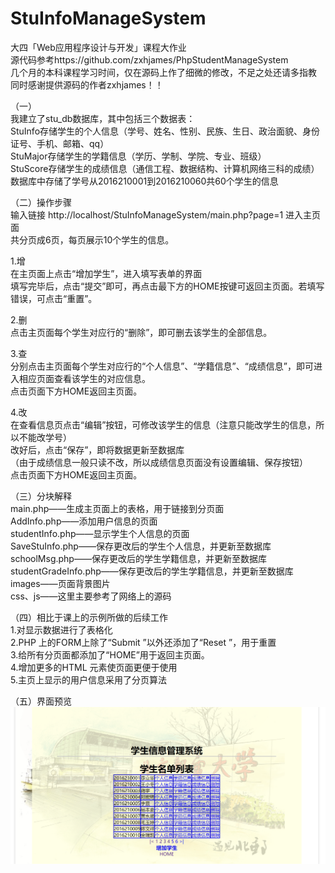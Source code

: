 # StuInfoManageSystem
大四「Web应用程序设计与开发」课程大作业  
源代码参考https://github.com/zxhjames/PhpStudentManageSystem  
几个月的本科课程学习时间，仅在源码上作了细微的修改，不足之处还请多指教  
同时感谢提供源码的作者zxhjames！！  
  
（一）  
我建立了stu_db数据库，其中包括三个数据表：  
StuInfo存储学生的个人信息（学号、姓名、性别、民族、生日、政治面貌、身份证号、手机、邮箱、qq）  
StuMajor存储学生的学籍信息（学历、学制、学院、专业、班级）  
StuScore存储学生的成绩信息（通信工程、数据结构、计算机网络三科的成绩）  
数据库中存储了学号从2016210001到2016210060共60个学生的信息  
    
  
（二）操作步骤  
输入链接 http://localhost/StuInfoManageSystem/main.php?page=1 进入主页面  
共分页成6页，每页展示10个学生的信息。  
  
1.增  
在主页面上点击“增加学生”，进入填写表单的界面  
填写完毕后，点击“提交”即可，再点击最下方的HOME按键可返回主页面。若填写错误，可点击“重置”。  
  
2.删  
点击主页面每个学生对应行的“删除”，即可删去该学生的全部信息。  
  
3.查  
分别点击主页面每个学生对应行的“个人信息”、“学籍信息”、“成绩信息”，即可进入相应页面查看该学生的对应信息。  
点击页面下方HOME返回主页面。  
  
4.改  
在查看信息页点击“编辑”按钮，可修改该学生的信息（注意只能改学生的信息，所以不能改学号）  
改好后，点击“保存”，即将数据更新至数据库  
（由于成绩信息一般只读不改，所以成绩信息页面没有设置编辑、保存按钮）  
点击页面下方HOME返回主页面。  
    
  
（三）分块解释  
main.php——生成主页面上的表格，用于链接到分页面  
AddInfo.php——添加用户信息的页面  
studentInfo.php——显示学生个人信息的页面  
SaveStuInfo.php——保存更改后的学生个人信息，并更新至数据库  
schoolMsg.php——保存更改后的学生学籍信息，并更新至数据库  
studentGradeInfo.php——保存更改后的学生学籍信息，并更新至数据库  
images——页面背景图片  
css、js——这里主要参考了网络上的源码  
    
  
（四）相比于课上的示例所做的后续工作  
1.对显示数据进行了表格化  
2.PHP 上的FORM上除了“Submit ”以外还添加了“Reset ”，用于重置  
3.给所有分页面都添加了“HOME”用于返回主页面。  
4.增加更多的HTML 元素使页面更便于使用  
5.主页上显示的用户信息采用了分页算法   
  
（五）界面预览  
![image](https://github.com/xyn1201/StuInfoManageSystem/blob/main/images/stuinfo_surface_01.png)  

